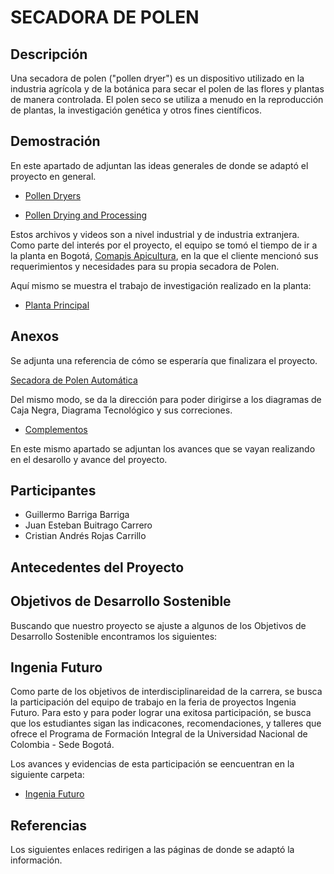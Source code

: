 # SECADORA DE POLEN

## Descripción

Una secadora de polen ("pollen dryer") es un dispositivo utilizado en la industria agrícola y de la botánica para secar el
polen de las flores y plantas de manera controlada. El polen seco se utiliza a menudo en la reproducción de plantas, la
investigación genética y otros fines científicos.

## Demostración

En este apartado de adjuntan las ideas generales de donde se adaptó el proyecto en general.

- [Pollen Dryers](https://koniginshop.com/en/170-pollen-dryers)

- [Pollen Drying and Processing](https://www.youtube.com/watch?v=XNUeOaqBAu0)

Estos archivos y videos son a nivel industrial y de industria extranjera. Como parte del interés por el proyecto, el equipo
se tomó el tiempo de ir a la planta en Bogotá, [Comapis Apicultura](https://comapis.com/), en la que el cliente mencionó sus
requerimientos y necesidades para su propia secadora de Polen.

Aquí mismo se muestra el trabajo de investigación realizado en la planta:

- [Planta Principal](https://github.com/JuanBui26/Pollen_Dryer/tree/main/Archivos)

## Anexos

Se adjunta una referencia de cómo se esperaría que finalizara el proyecto.

[Secadora de Polen Automática](https://comapis.com/producto/secador-de-polen-24kg-automatico-aluminio-forro-y-bandejas-acero-tecnoapis/)

Del mismo modo, se da la dirección para poder dirigirse a los diagramas de Caja Negra, Diagrama Tecnológico y sus
correciones.

- [Complementos]()

En este mismo apartado se adjuntan los avances que se vayan realizando en el desarollo y avance del proyecto.

## Participantes
- Guillermo Barriga Barriga
- Juan Esteban Buitrago Carrero
- Cristian Andrés Rojas Carrillo

## Antecedentes del Proyecto


## Objetivos de Desarrollo Sostenible

Buscando que nuestro proyecto se ajuste a algunos de los Objetivos de Desarrollo Sostenible encontramos los siguientes:



  ## Ingenia Futuro

  Como parte de los objetivos de interdisciplinareidad de la carrera, se busca la participación del equipo de trabajo en la
  feria de proyectos Ingenia Futuro.
  Para esto y para poder lograr una exitosa participación, se busca que los estudiantes sigan las indicacones,
  recomendaciones, y talleres que ofrece el Programa de Formación Integral de la Universidad Nacional de Colombia - Sede
  Bogotá.

  Los avances y evidencias de esta participación se eencuentran en la siguiente carpeta:

  - [Ingenia Futuro]()

  ## Referencias

  Los siguientes enlaces redirigen a las páginas de donde se adaptó la información.
